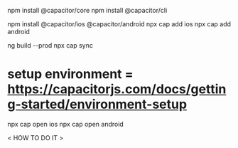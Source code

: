npm install @capacitor/core
npm install @capacitor/cli

npm install @capacitor/ios @capacitor/android
npx cap add ios
npx cap add android

ng build --prod
npx cap sync


# setup environment = https://capacitorjs.com/docs/getting-started/environment-setup

npx cap open ios
npx cap open android



[](https://betterprogramming.pub/how-to-convert-your-angular-application-to-a-native-mobile-app-android-and-ios-c212b38976df)  < HOW TO DO IT >